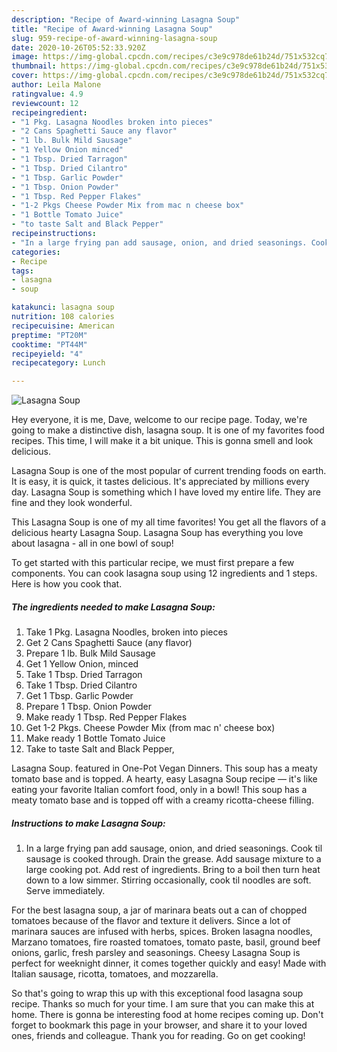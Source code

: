 ```yaml
---
description: "Recipe of Award-winning Lasagna Soup"
title: "Recipe of Award-winning Lasagna Soup"
slug: 959-recipe-of-award-winning-lasagna-soup
date: 2020-10-26T05:52:33.920Z
image: https://img-global.cpcdn.com/recipes/c3e9c978de61b24d/751x532cq70/lasagna-soup-recipe-main-photo.jpg
thumbnail: https://img-global.cpcdn.com/recipes/c3e9c978de61b24d/751x532cq70/lasagna-soup-recipe-main-photo.jpg
cover: https://img-global.cpcdn.com/recipes/c3e9c978de61b24d/751x532cq70/lasagna-soup-recipe-main-photo.jpg
author: Leila Malone
ratingvalue: 4.9
reviewcount: 12
recipeingredient:
- "1 Pkg. Lasagna Noodles broken into pieces"
- "2 Cans Spaghetti Sauce any flavor"
- "1 lb. Bulk Mild Sausage"
- "1 Yellow Onion minced"
- "1 Tbsp. Dried Tarragon"
- "1 Tbsp. Dried Cilantro"
- "1 Tbsp. Garlic Powder"
- "1 Tbsp. Onion Powder"
- "1 Tbsp. Red Pepper Flakes"
- "1-2 Pkgs Cheese Powder Mix from mac n cheese box"
- "1 Bottle Tomato Juice"
- "to taste Salt and Black Pepper"
recipeinstructions:
- "In a large frying pan add sausage, onion, and dried seasonings. Cook til sausage is cooked through. Drain the grease. Add sausage mixture to a large cooking pot. Add rest of ingredients. Bring to a boil then turn heat down to a low simmer. Stirring occasionally, cook til noodles are soft. Serve immediately."
categories:
- Recipe
tags:
- lasagna
- soup

katakunci: lasagna soup 
nutrition: 108 calories
recipecuisine: American
preptime: "PT20M"
cooktime: "PT44M"
recipeyield: "4"
recipecategory: Lunch

---
```



![Lasagna Soup](https://img-global.cpcdn.com/recipes/c3e9c978de61b24d/751x532cq70/lasagna-soup-recipe-main-photo.jpg)

Hey everyone, it is me, Dave, welcome to our recipe page. Today, we're going to make a distinctive dish, lasagna soup. It is one of my favorites food recipes. This time, I will make it a bit unique. This is gonna smell and look delicious.

Lasagna Soup is one of the most popular of current trending foods on earth. It is easy, it is quick, it tastes delicious. It's appreciated by millions every day. Lasagna Soup is something which I have loved my entire life. They are fine and they look wonderful.

This Lasagna Soup is one of my all time favorites! You get all the flavors of a delicious hearty Lasagna Soup. Lasagna Soup has everything you love about lasagna - all in one bowl of soup!


To get started with this particular recipe, we must first prepare a few components. You can cook lasagna soup using 12 ingredients and 1 steps. Here is how you cook that.

<!--inarticleads1-->

##### The ingredients needed to make Lasagna Soup:

1. Take 1 Pkg. Lasagna Noodles, broken into pieces
1. Get 2 Cans Spaghetti Sauce (any flavor)
1. Prepare 1 lb. Bulk Mild Sausage
1. Get 1 Yellow Onion, minced
1. Take 1 Tbsp. Dried Tarragon
1. Take 1 Tbsp. Dried Cilantro
1. Get 1 Tbsp. Garlic Powder
1. Prepare 1 Tbsp. Onion Powder
1. Make ready 1 Tbsp. Red Pepper Flakes
1. Get 1-2 Pkgs. Cheese Powder Mix (from mac n&#39; cheese box)
1. Make ready 1 Bottle Tomato Juice
1. Take to taste Salt and Black Pepper,


Lasagna Soup. featured in One-Pot Vegan Dinners. This soup has a meaty tomato base and is topped. A hearty, easy Lasagna Soup recipe — it&#39;s like eating your favorite Italian comfort food, only in a bowl! This soup has a meaty tomato base and is topped off with a creamy ricotta-cheese filling. 

<!--inarticleads2-->

##### Instructions to make Lasagna Soup:

1. In a large frying pan add sausage, onion, and dried seasonings. Cook til sausage is cooked through. Drain the grease. Add sausage mixture to a large cooking pot. Add rest of ingredients. Bring to a boil then turn heat down to a low simmer. Stirring occasionally, cook til noodles are soft. Serve immediately.


For the best lasagna soup, a jar of marinara beats out a can of chopped tomatoes because of the flavor and texture it delivers. Since a lot of marinara sauces are infused with herbs, spices. Broken lasagna noodles, Marzano tomatoes, fire roasted tomatoes, tomato paste, basil, ground beef onions, garlic, fresh parsley and seasonings. Cheesy Lasagna Soup is perfect for weeknight dinner, it comes together quickly and easy! Made with Italian sausage, ricotta, tomatoes, and mozzarella. 

So that's going to wrap this up with this exceptional food lasagna soup recipe. Thanks so much for your time. I am sure that you can make this at home. There is gonna be interesting food at home recipes coming up. Don't forget to bookmark this page in your browser, and share it to your loved ones, friends and colleague. Thank you for reading. Go on get cooking!

